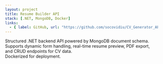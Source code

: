 ```yaml
---
layout: project
title: Resume Builder API
stack: [.NET, MongoDB, Docker]
links:
  - { label: GitHub, url: "https://github.com/socovidiu/CV_Generator_API" }
---
```

Structured .NET backend API powered by MongoDB document schema.  
Supports dynamic form handling, real-time resume preview, PDF export, and CRUD endpoints for CV data.  
Dockerized for deployment.
